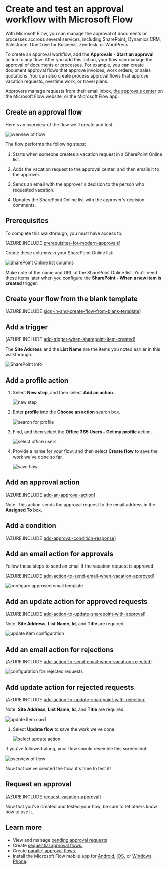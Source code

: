 <properties
    pageTitle="Easily Automate approval workflows. | Microsoft Flow"
    description="Automate approval workflows that integrate with SharePoint, Dynamics CRM, Salesforce, OneDrive for Business, Zendesk, or WordPress."
    services=""
    suite="flow"
    documentationCenter="na"
    authors="msftman"
    manager="anneta"
    editor=""
    tags=""/>

<tags
   ms.service="flow"
   ms.devlang="na"
   ms.topic="article"
   ms.tgt_pltfrm="na"
   ms.workload="na"
   ms.date="07/20/2017"
   ms.author="deonhe"/>

# Create and test an approval workflow with Microsoft Flow

With Microsoft Flow, you can manage the approval of documents or processes accross several services, including SharePoint, Dynamics CRM, Salesforce, OneDrive for Business, Zendesk, or WordPress.

To create an approval workflow, add the **Approvals - Start an approval** action to any flow. After you add this action, your flow can manage the approval of documents or processes. For example, you can create document approval flows that approve invoices, work orders, or sales quotations. You can also create process approval flows that approve vacation requests, overtime work, or travel plans.

Approvers manage requests from their email inbox, [the approvals center](https://flow.microsoft.com/manage/approvals/received/) on the Microsoft Flow website, or the Microsoft Flow app.

## Create an approval flow

Here's an overview of the flow we'll create and test:

   ![overview of flow](./media/modern-approvals/create-flow-overview.png)

The flow performs the following steps:

1. Starts when someone creates a vacation request in a SharePoint Online list.

1. Adds the vacation request to the approval center, and then emails it to the approver.

1. Sends an email with the approver's decision to the person who requested vacation.

1. Updates the SharePoint Online list with the approver's decision comments.

## Prerequisites

To complete this walkthrough, you must have access to:

[AZURE.INCLUDE [prerequisites-for-modern-approvals](../includes/prerequisites-for-modern-approvals.md)]

Create these columns in your SharePoint Online list:

   ![SharePoint Online list columns](./media/modern-approvals/sharepoint-list-fields.png)

Make note of the name and URL of the SharePoint Online list. You'll need these items later when you configure the **SharePoint - When a new item is created** trigger.

## Create your flow from the blank template

[AZURE.INCLUDE [sign-in-and-create-flow-from-blank-template](../includes/sign-in-and-create-flow-from-blank-template.md)]

## Add a trigger

[AZURE.INCLUDE [add-trigger-when-sharepoint-item-created](../includes/add-trigger-when-sharepoint-item-created.md)]

The **Site Address** and the **List Name** are the items you noted earlier in this walkthrough.

![SharePoint info](./media/modern-approvals/select-sharepoint-site-info.png)

## Add a profile action

1. Select **New step**, and then select **Add an action**.

    ![new step](./media/modern-approvals/select-sharepoint-add-action.png)

1. Enter **profile** into the **Choose an action** search box.

    ![search for profile](./media/modern-approvals/search-for-profile.png)

1. Find, and then select the **Office 365 Users - Get my profile** action.

    ![select office users](./media/modern-approvals/select-my-profile.png)

1. Provide a name for your flow, and then select **Create flow** to save the work we've done so far.

    ![save flow](./media/modern-approvals/save.png)

## Add an approval action

[AZURE.INCLUDE [add-an-approval-action](../includes/add-an-approval-action.md)]

Note: This action sends the approval request to the email address in the **Assigned To** box.

## Add a condition

[AZURE.INCLUDE [add-approval-condition-response](../includes/add-approval-condition-response.md)]

## Add an email action for approvals

Follow these steps to send an email if the vacation request is approved:

[AZURE.INCLUDE [add-action-to-send-email-when-vacation-approved](../includes/add-action-to-send-email-when-vacation-approved.md)]

   ![configure approved email template](./media/sequential-modern-approvals/yes-email-config.png)

## Add an update action for approved requests

[AZURE.INCLUDE [add-action-to-update-sharepoint-with-approval](../includes/add-action-to-update-sharepoint-with-approval.md)]

Note: **Site Address**, **List Name**, **Id**, and **Title** are required.

![update item configuration](./media/modern-approvals/configure-update-item.png)

## Add an email action for rejections

[AZURE.INCLUDE [add-action-to-send-email-when-vacation-rejected](../includes/add-action-to-send-email-when-vacation-rejected.md)]

![configuration for rejected requests](./media/modern-approvals/configure-rejected-email.png)

## Add update action for rejected requests

[AZURE.INCLUDE [add-action-to-update-sharepoint-with-rejection](../includes/add-action-to-update-sharepoint-with-rejection.md)]

   Note: **Site Address**, **List Name**, **Id**, and **Title** are required.

![update item card](./media/modern-approvals/configure-update-item-no.png)

1. Select **Update flow** to save the work we've done.

    ![select update action](./media/modern-approvals/update.png)

If you've followed along, your flow should resemble this screenshot:

![overview of flow](./media/modern-approvals/completed-flow.png)

Now that we've created the flow, it's time to test it!

## Request an approval

[AZURE.INCLUDE [request-vacation-approval](../includes/request-vacation-approval.md)]

Now that you've created and tested your flow, be sure to let others know how to use it.

## Learn more

- View and manage [pending approval requests](./approve-reject-requests.md)
- Create [sequential approval flows.](./sequential-modern-approvals.md)
- Create [parallel approval flows.](./parallel-modern-approvals.md)
- Install the Microsoft Flow mobile app for [Android](https://aka.ms/flowmobiledocsandroid), [iOS](https://aka.ms/flowmobiledocsios), or [Windows Phone](https://aka.ms/flowmobilewindows).
